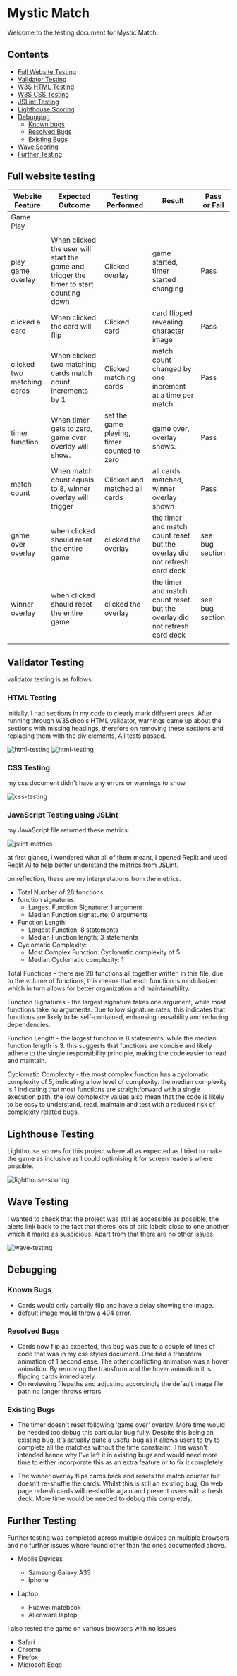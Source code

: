 # Mystic Match
Welcome to the testing document for Mystic Match.

## Contents

   * [Full Website Testing](#full-website-testing)
   * [Validator Testing](#validator-testing)
   * [W3S HTML Testing](#html-testing)
   * [W3S CSS Testing](#css-testing)
   * [JSLint Testing](#javascript-testing-using-jslint)
   * [Lighthouse Scoring](#lighthouse-testing)
   * [Debugging](#debugging)
      * [Known bugs](#known-bugs)
      * [Resolved Bugs](#resolved-bugs)
      * [Existing Bugs](#existing-bugs)
   * [Wave Scoring](#wave-testing)
   * [Further Testing](#further-testing)

## Full website testing

| Website Feature   | Expected Outcome | Testing Performed | Result | Pass or Fail |
| ----- | ----- | ----- | ----- | ----- |
| Game Play |
|  |  |  |  |  |
| play game overlay | When clicked the user will start the game and trigger the timer to start counting down | Clicked overlay | game started, timer started changing | Pass |
| clicked a card | When clicked the card will flip | Clicked card | card flipped revealing character image | Pass |
| clicked two matching cards | When clicked two matching cards match count increments by 1 | Clicked matching cards | match count changed by one increment at a time per match | Pass |
| timer function | When timer gets to zero, game over overlay will show. | set the game playing, timer counted to zero | game over, overlay shows. | Pass |
| match count | When match count equals to 8, winner overlay will trigger | Clicked and matched all cards | all cards matched, winner overlay shown | Pass |
| game over overlay | when clicked should reset the entire game | clicked the overlay | the timer and match count reset but the overlay did not refresh card deck | see bug section |
| winner overlay | when clicked should reset the entire game | clicked the overlay | the timer and match count reset but the overlay did not refresh card deck | see bug section |
|   |   |   |   |   |

## Validator Testing
validator testing is as follows: 

### HTML Testing
initially, I had sections in my code to clearly mark different areas. After running through W3Schools HTML validator, warnings came up about the sections with missing headings, therefore on removing these sections and replacing them with the div elements, All tests passed. 

![html-testing](assets/documentation-screenshots/sections-warning.png)
![html-testing](assets/documentation-screenshots/html-testing.png)

### CSS Testing
my css document didn't have any errors or warnings to show.

![css-testing](assets/documentation-screenshots/css-testing.png)

### JavaScript Testing using JSLint
 
my JavaScript file returned these metrics:

![jslint-metrics](assets/documentation-screenshots/metrics-jslint.png)

at first glance, I wondered what all of them meant, I opened Replit and used Replit AI to help better understand the metrics from JSLint.

on reflection, these are my interpretations from the metrics. 

- Total Number of 28 functions
- function signatures:
   - Largest Function Signature: 1 argument
   - Median Function signaturte: 0 arguments
- Function Length: 
   - Largest Function: 8 statements
   - Median Function length: 3 statements
- Cyclomatic Complexity:
   - Most Complex Function: Cyclomatic complexity of 5
   - Median Cyclomatic complexity: 1

Total Functions - there are 28 functions all together written in this file, due to the volume of functions, this means that each function is modularized which in turn allows for better organization and maintainability. 

Function Signatures - the largest signature takes one argument, while most functions take no arguments. Due to low signature rates, this indicates that functions are likely to be self-contained, enhansing reusability and reducing dependencies.

Function Length - the largest function is 8 statements, while the median function length is 3. this suggests that functions are concise and likely adhere to the single responsibility principle, making the code easier to read and maintain. 

Cyclomatic Complexity - the most complex function has a cyclomatic complexity of 5, indicating a low level of complexity. the median complexity is 1 indicating that most functions are straightforward with a single execution path. the low complexity values also mean that the code is likely to be easy to understand, read, maintain and test with a reduced risk of complexity related bugs. 

## Lighthouse Testing

Lighthouse scores for this project where all as expected as I tried to make the game as inclusive as I could optimising it for screen readers where possible.

![lighthouse-scoring](assets/documentation-screenshots/lighthouse-scoring.png)

## Wave Testing 

I wanted to check that the project was still as accessible as possible, the alerts link back to the fact that theres lots of aria labels close to one another which it marks as suspicious. Apart from that there are no other issues.

![wave-testing](assets/documentation-screenshots/wave.png)

## Debugging
    
### Known Bugs 
   - Cards would only partially flip and have a delay showing the image.
   - default image would throw a 404 error.

### Resolved Bugs
   - Cards now flip as expected, this bug was due to a couple of lines of code that was in my css styles document. One had a transform animation of 1 second ease. The other conflicting animation was a hover animation. By removing the transform and the hover animation it is flipping cards immediately. 
   - On reviewing filepaths and adjusting accordingly the default image file path no longer throws errors. 

### Existing Bugs 
   - The timer doesn't reset following 'game over' overlay. More time would be needed too debug this particular bug fully. Despite this being an existing bug, it's actually quite a useful bug as it allows users to try to complete all the matches without the time constraint. This wasn't intended hence why I've left it in existing bugs and would need more time to either incorporate this as an extra feature or to fix it completely.
     
   - The winner overlay flips cards back and resets the match counter but doesn't re-shuffle the cards. Whilst this is still an existing bug, On web page refresh cards will re-shuffle again and present users with a fresh deck. More time would be needed to debug this completely.

## Further Testing

Further testing was completed across multiple devices on multiple browsers and no further issues where found other than the ones documented above.

- Mobile Devices
   - Samsung Galaxy A33
   - Iphone

- Laptop 
   - Huawei matebook
   - Alienware laptop

I also tested the game on various browsers with no issues 

- Safari
- Chrome
- Firefox
- Microsoft Edge
